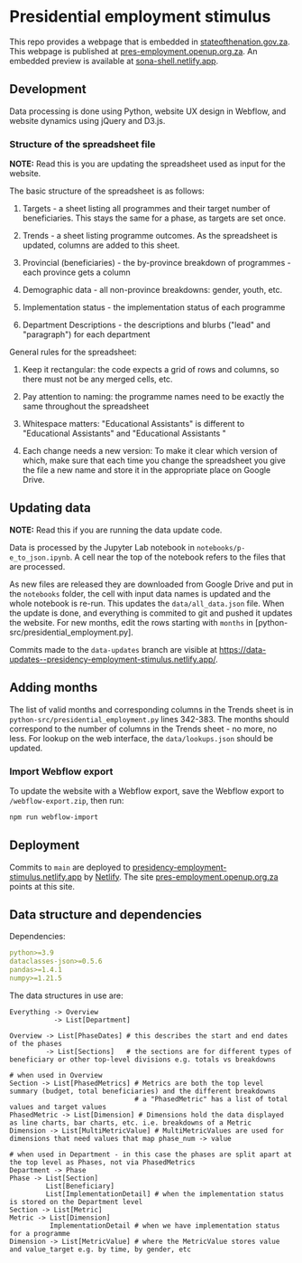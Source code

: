 # Presidential employment stimulus

This repo provides a webpage that is embedded in [stateofthenation.gov.za](https://www.stateofthenation.gov.za/). This webpage is published at [pres-employment.openup.org.za](https://pres-employment.openup.org.za). An embedded preview is available at [sona-shell.netlify.app](https://sona-shell.netlify.app).

## Development

Data processing is done using Python, website UX design in Webflow, and website dynamics using jQuery and D3.js.

### Structure of the spreadsheet file

**NOTE:** Read this is you are updating the spreadsheet used as input for the website.

The basic structure of the spreadsheet is as follows:

1. Targets - a sheet listing all programmes and their target number of beneficiaries.
   This stays the same for a phase, as targets are set once.

2. Trends - a sheet listing programme outcomes. As the spreadsheet is updated, columns are added to this sheet.

3. Provincial (beneficiaries) - the by-province breakdown of programmes - each province gets a column

4. Demographic data - all non-province breakdowns: gender, youth, etc.

5. Implementation status - the implementation status of each programme

6. Department Descriptions - the descriptions and blurbs ("lead" and "paragraph") for each department

General rules for the spreadsheet:

1. Keep it rectangular: the code expects a grid of rows and columns, so there must not be any merged cells, etc.

2. Pay attention to naming: the programme names need to be exactly the same throughout the spreadsheet

3. Whitespace matters: "Educational Assistants" is different to "Educational  Assistants" and "Educational Assistants "

4. Each change needs a new version: To make it clear which version of which, make sure that each time you change the spreadsheet you give the file a new name and store it in the appropriate place on Google Drive.

## Updating data

**NOTE:** Read this if you are running the data update code.

Data is processed by the Jupyter Lab notebook in `notebooks/p-e_to_json.ipynb`. A cell near the top of the notebook refers to the files that are processed.

As new files are released they are downloaded from Google Drive and put in the `notebooks` folder, the cell with input data names is updated and the whole notebook is re-run. This updates the `data/all_data.json` file. When the update is done, and everything is commited to git and pushed it updates the website. For new months, edit the rows starting with `months` in [python-src/presidential\_employment.py].

Commits made to the `data-updates` branch are visible at <https://data-updates--presidency-employment-stimulus.netlify.app/>.

## Adding months

The list of valid months and corresponding columns in the Trends sheet is in `python-src/presidential_employment.py` lines 342-383.
The months should correspond to the number of columns in the Trends sheet - no more, no less. For lookup on the web interface,
the `data/lookups.json` should be updated.

### Import Webflow export

To update the website with a Webflow export, save the Webflow export to `/webflow-export.zip`, then run:

```bash
npm run webflow-import
```

## Deployment

Commits to `main` are deployed to [presidency-employment-stimulus.netlify.app](https://presidency-employment-stimulus.netlify.app) by [Netlify](https://app.netlify.com/sites/presidency-employment-stimulus). The site [pres-employment.openup.org.za](http://pres-employment.openup.org.za) points at this site.

## Data structure and dependencies

Dependencies:

```yaml
python>=3.9
dataclasses-json>=0.5.6
pandas>=1.4.1
numpy>=1.21.5
```

The data structures in use are:

```pseudocode
Everything -> Overview
           -> List[Department]
           
Overview -> List[PhaseDates] # this describes the start and end dates of the phases
         -> List[Sections]   # the sections are for different types of beneficiary or other top-level divisions e.g. totals vs breakdowns

# when used in Overview
Section -> List[PhasedMetrics] # Metrics are both the top level summary (budget, total beneficiaries) and the different breakdowns
                               # a "PhasedMetric" has a list of total values and target values
PhasedMetric -> List[Dimension] # Dimensions hold the data displayed as line charts, bar charts, etc. i.e. breakdowns of a Metric
Dimension -> List[MultiMetricValue] # MultiMetricValues are used for dimensions that need values that map phase_num -> value

# when used in Department - in this case the phases are split apart at the top level as Phases, not via PhasedMetrics
Department -> Phase
Phase -> List[Section]
         List[Beneficiary]
         List[ImplementationDetail] # when the implementation status is stored on the Department level
Section -> List[Metric]
Metric -> List[Dimension]
          ImplementationDetail # when we have implementation status for a programme
Dimension -> List[MetricValue] # where the MetricValue stores value and value_target e.g. by time, by gender, etc

```
